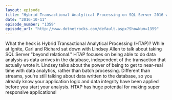 ```yaml
---
layout: episode
title: "Hybrid Transactional Analytical Processing on SQL Server 2016 with Lindsey Allen"
date: "2016-10-11"
episode_number: "1359"
episode_url: "http://www.dotnetrocks.com/default.aspx?ShowNum=1359"
---
```


What the heck is Hybrid Transactional Analytical Processing (HTAP)? While at Ignite, Carl and Richard sat down with Lindsey Allen to talk about taking SQL Server "beyond relational." HTAP focuses on being able to do data analysis as data arrives in the database, independent of the transaction that actually wrote it. Lindsey talks about the power of being to get to near-real time with data analytics, rather than batch processing. Different than streams, you're still talking about data written to the database, so you already know your application logic and data integrity have been applied before you start your analysis. HTAP has huge potential for making super responsive applications!

